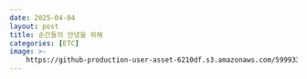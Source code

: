 ```yaml
---
date: 2025-04-04
layout: post
title: 순간들의 안녕을 위해
categories: [ETC]
image: >-
    https://github-production-user-asset-6210df.s3.amazonaws.com/59993347/430391881-d5bbf1c3-776d-429e-be0c-e6b6bdf9915a.jpg?X-Amz-Algorithm=AWS4-HMAC-SHA256&X-Amz-Credential=AKIAVCODYLSA53PQK4ZA%2F20250405%2Fus-east-1%2Fs3%2Faws4_request&X-Amz-Date=20250405T051631Z&X-Amz-Expires=300&X-Amz-Signature=930ab487090c1272efe4d3f090a33f910f7c12e7b86033b847b8fa24ce2c2d0f&X-Amz-SignedHeaders=host
---
```


